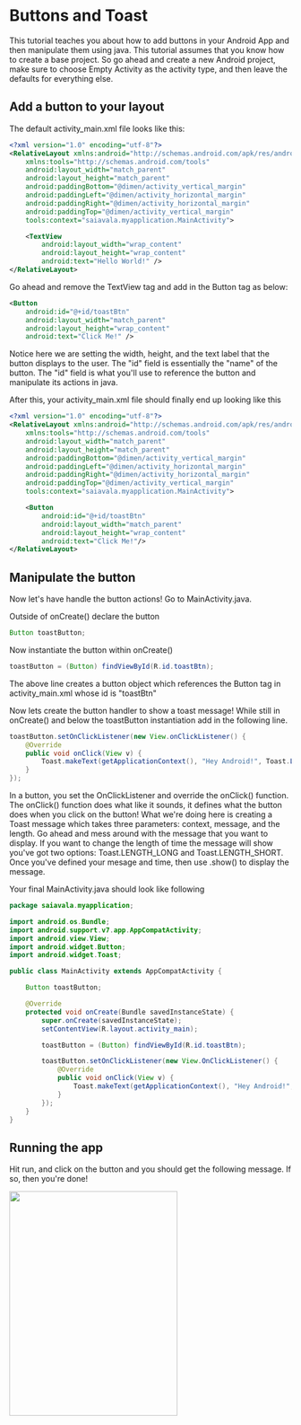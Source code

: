 # Buttons and Toast
This tutorial teaches you about how to add buttons in your Android App and then manipulate them using java. This tutorial assumes that you know how to create a base project. So go ahead and create a new Android project, make sure to choose Empty Activity as the activity type, and then leave the defaults for everything else.

## Add a button to your layout
The default activity_main.xml file looks like this:

```xml
<?xml version="1.0" encoding="utf-8"?>
<RelativeLayout xmlns:android="http://schemas.android.com/apk/res/android"
    xmlns:tools="http://schemas.android.com/tools"
    android:layout_width="match_parent"
    android:layout_height="match_parent"
    android:paddingBottom="@dimen/activity_vertical_margin"
    android:paddingLeft="@dimen/activity_horizontal_margin"
    android:paddingRight="@dimen/activity_horizontal_margin"
    android:paddingTop="@dimen/activity_vertical_margin"
    tools:context="saiavala.myapplication.MainActivity">

    <TextView
        android:layout_width="wrap_content"
        android:layout_height="wrap_content"
        android:text="Hello World!" />
</RelativeLayout>
```


Go ahead and remove the TextView tag and add in the Button tag as below:

```xml
<Button
    android:id="@+id/toastBtn"
    android:layout_width="match_parent"
    android:layout_height="wrap_content"
    android:text="Click Me!" />
```

Notice here we are setting the width, height, and the text label that the button displays to the user. The "id" field is essentially the "name" of the button. The "id" field is what you'll use to reference the button and manipulate its actions in java.

After this, your activity_main.xml file should finally end up looking like this

```xml
<?xml version="1.0" encoding="utf-8"?>
<RelativeLayout xmlns:android="http://schemas.android.com/apk/res/android"
    xmlns:tools="http://schemas.android.com/tools"
    android:layout_width="match_parent"
    android:layout_height="match_parent"
    android:paddingBottom="@dimen/activity_vertical_margin"
    android:paddingLeft="@dimen/activity_horizontal_margin"
    android:paddingRight="@dimen/activity_horizontal_margin"
    android:paddingTop="@dimen/activity_vertical_margin"
    tools:context="saiavala.myapplication.MainActivity">

    <Button
        android:id="@+id/toastBtn"
        android:layout_width="match_parent"
        android:layout_height="wrap_content"
        android:text="Click Me!"/>
</RelativeLayout>
```

## Manipulate the button
Now let's have handle the button actions! Go to MainActivity.java.

Outside of onCreate() declare the button

```java
Button toastButton;
```

Now instantiate the button within onCreate()

```java
toastButton = (Button) findViewById(R.id.toastBtn);
```

The above line creates a button object which references the Button tag in activity_main.xml whose id is "toastBtn"

Now lets create the button handler to show a toast message! While still in onCreate() and below the toastButton instantiation add in the following line.

```java
toastButton.setOnClickListener(new View.onClickListener() {
    @Override
    public void onClick(View v) {
        Toast.makeText(getApplicationContext(), "Hey Android!", Toast.LENGTH_LONG).show();
    }
});
```

In a button, you set the OnClickListener and override the onClick() function. The onClick() function does what like it sounds, it defines what the button does when you click on the button! What we're doing here is creating a Toast message which takes three parameters: context, message, and the length. Go ahead and mess around with the message that you want to display. If you want to change the length of time the message will show you've got two options: Toast.LENGTH_LONG and Toast.LENGTH_SHORT. Once you've defined your mesage and time, then use .show() to display the message.

Your final MainActivity.java should look like following

```java
package saiavala.myapplication;

import android.os.Bundle;
import android.support.v7.app.AppCompatActivity;
import android.view.View;
import android.widget.Button;
import android.widget.Toast;

public class MainActivity extends AppCompatActivity {

    Button toastButton;

    @Override
    protected void onCreate(Bundle savedInstanceState) {
        super.onCreate(savedInstanceState);
        setContentView(R.layout.activity_main);

        toastButton = (Button) findViewById(R.id.toastBtn);

        toastButton.setOnClickListener(new View.OnClickListener() {
            @Override
            public void onClick(View v) {
                Toast.makeText(getApplicationContext(), "Hey Android!", Toast.LENGTH_LONG).show();
            }
        });
    }
}
```

## Running the app
Hit run, and click on the button and you should get the following message. If so, then you're done!

<img src="https://github.com/savala/tilAndroid/blob/master/buttonsAndToast/screenshots/appRun.png" width="300px" height="400px">
